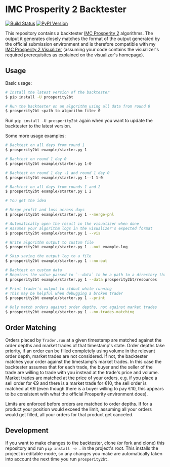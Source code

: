 # IMC Prosperity 2 Backtester

[![Build Status](https://github.com/jmerle/imc-prosperity-2-backtester/workflows/Build/badge.svg)](https://github.com/jmerle/imc-prosperity-2-backtester/actions/workflows/build.yml)
[![PyPI Version](https://img.shields.io/pypi/v/prosperity2bt)](https://pypi.org/project/prosperity2bt/)

This repository contains a backtester [IMC Prosperity 2](https://prosperity.imc.com/) algorithms. The output it generates closely matches the format of the output generated by the official submission environment and is therefore compatible with my [IMC Prosperity 2 Visualizer](https://github.com/jmerle/imc-prosperity-2-visualizer) (assuming your code contains the visualizer's required prerequisites as explained on the visualizer's homepage).

## Usage

Basic usage:
```sh
# Install the latest version of the backtester
$ pip install -U prosperity2bt

# Run the backtester on an algorithm using all data from round 0
$ prosperity2bt <path to algorithm file> 0
```

Run `pip install -U prosperity2bt` again when you want to update the backtester to the latest version.

Some more usage examples:
```sh
# Backtest on all days from round 1
$ prosperity2bt example/starter.py 1

# Backtest on round 1 day 0
$ prosperity2bt example/starter.py 1-0

# Backtest on round 1 day -1 and round 1 day 0
$ prosperity2bt example/starter.py 1--1 1-0

# Backtest on all days from rounds 1 and 2
$ prosperity2bt example/starter.py 1 2

# You get the idea

# Merge profit and loss across days
$ prosperity2bt example/starter.py 1 --merge-pnl

# Automatically open the result in the visualizer when done
# Assumes your algorithm logs in the visualizer's expected format
$ prosperity2bt example/starter.py 1 --vis

# Write algorithm output to custom file
$ prosperity2bt example/starter.py 1 --out example.log

# Skip saving the output log to a file
$ prosperity2bt example/starter.py 1 --no-out

# Backtest on custom data
# Requires the value passed to `--data` to be a path to a directory that is similar in structure to https://github.com/jmerle/imc-prosperity-2-backtester/tree/master/prosperity2bt/resources
$ prosperity2bt example/starter.py 1 --data prosperity2bt/resources

# Print trader's output to stdout while running
# This may be helpful when debugging a broken trader
$ prosperity2bt example/starter.py 1 --print

# Only match orders against order depths, not against market trades
$ prosperity2bt example/starter.py 1 --no-trades-matching
```

## Order Matching

Orders placed by `Trader.run` at a given timestamp are matched against the order depths and market trades of that timestamp's state. Order depths take priority, if an order can be filled completely using volume in the relevant order depth, market trades are not considered. If not, the backtester matches your order against the timestamp's market trades. In this case the backtester assumes that for each trade, the buyer and the seller of the trade are willing to trade with you instead at the trade's price and volume. Market trades are matched at the price of your orders, e.g. if you place a sell order for €9 and there is a market trade for €10, the sell order is matched at €9 (even though there is a buyer willing to pay €10, this appears to be consistent with what the official Prosperity environment does).

Limits are enforced before orders are matched to order depths. If for a product your position would exceed the limit, assuming all your orders would get filled, all your orders for that product get canceled.

## Development

If you want to make changes to the backtester, clone (or fork and clone) this repository and run `pip install -e .` in the project's root. This installs the project in editable mode, so any changes you make are automatically taken into account the next time you run `prosperity2bt`.

